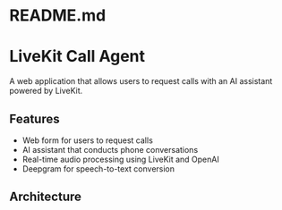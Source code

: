 # README.md
# LiveKit Call Agent

A web application that allows users to request calls with an AI assistant powered by LiveKit.

## Features

- Web form for users to request calls
- AI assistant that conducts phone conversations
- Real-time audio processing using LiveKit and OpenAI
- Deepgram for speech-to-text conversion

## Architecture